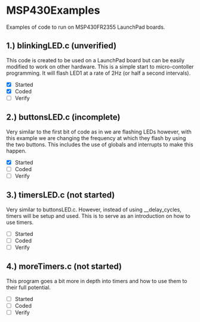 # MSP430Examples
Examples of code to run on MSP430FR2355 LaunchPad boards.

## 1.) blinkingLED.c (unverified)
This code is created to be used on a LaunchPad board but can be easily modified to work on other hardware. This is a simple start to micro-contoller programming. It will flash LED1 at a rate of 2Hz (or half a second intervals).
- [x] Started
- [x] Coded
- [ ] Verify

## 2.) buttonsLED.c (incomplete)
Very similar to the first bit of code as in we are flashing LEDs however, with this example we are changing the frequency at which they flash by using the two buttons. This includes the use of globals and interrupts to make this happen.
- [x] Started
- [ ] Coded
- [ ] Verify

## 3.) timersLED.c (not started)
Very similar to buttonsLED.c. However, instead of using __delay_cycles, timers will be setup and used. This is to serve as an introduction on how to use timers.
- [ ] Started
- [ ] Coded
- [ ] Verify

## 4.) moreTimers.c (not started)
This program goes a bit more in depth into timers and how to use them to their full potential.
- [ ] Started
- [ ] Coded
- [ ] Verify
